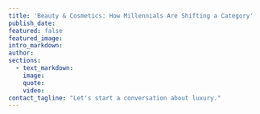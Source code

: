 ```yaml
---
title: 'Beauty & Cosmetics: How Millennials Are Shifting a Category'
publish_date:
featured: false
featured_image:
intro_markdown:
author:
sections:
  - text_markdown:
    image:
    quote:
    video:
contact_tagline: "Let's start a conversation about luxury."
---
```


